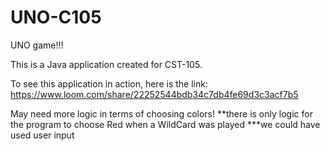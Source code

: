 # UNO-C105
UNO game!!! 

This is a Java application created for CST-105. 

To see this application in action, here is the link: https://www.loom.com/share/22252544bdb34c7db4fe69d3c3acf7b5

May need more logic in terms of choosing colors!
**there is only logic for the program to choose Red when a WildCard was played
***we could have used user input
